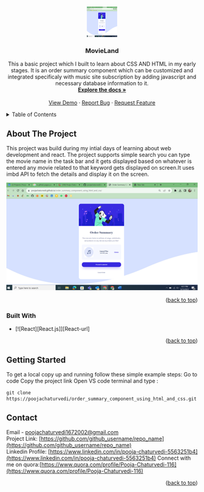<!-- PROJECT LOGO -->
<br />
<div align="center">
  <a href="https://github.com/poojachaturvedi/movieLand">
    <img src="https://github.com/poojachaturvedi/order_summary_component_using_html_and_css/blob/main/ORDER_SUMMARY_COMPONENT_SS.png" alt="Logo" width="80" height="80">
  </a>

<h3 align="center">MovieLand</h3>

  <p align="center">
    This a basic project which I built to learn about CSS AND HTML in my early stages. It is an order summary component which can be customized and integrated specificaly with music site subscription by adding javascript and necessary database information to it.
     <br />
    <a href="https://github.com/poojachaturvedi/order_summary_component_using_html_and_css"><strong>Explore the docs »</strong></a>
    <br />
    <br />
    <a href="hhttps://github.com/poojachaturvedi/order_summary_component_using_html_and_css">View Demo</a>
    ·
    <a href="https://github.com/poojachaturvedi/order_summary_component_using_html_and_css/issues">Report Bug</a>
    ·
    <a href="https://github.com/poojachaturvedi/order_summary_component_using_html_and_css/issues">Request Feature</a>
  
  
  </p>
</div>



<!-- TABLE OF CONTENTS -->
<details>
  <summary>Table of Contents</summary>
  <ol>
    <li>
      <a href="#about-the-project">About The Project</a>
      <ul>
        <li><a href="#built-with">Built With</a></li>
      </ul>
    </li>
    <li>
      <a href="#getting-started">Getting Started</a>
      <ul>
        <li><a href="#prerequisites">Prerequisites</a></li>
        <li><a href="#installation">Installation</a></li>
      </ul>
    </li>
    <li><a href="#usage">Usage</a></li>
    <li><a href="#roadmap">Roadmap</a></li>
    <li><a href="#contributing">Contributing</a></li>
    <li><a href="#license">License</a></li>
    <li><a href="#contact">Contact</a></li>
    <li><a href="#acknowledgments">Acknowledgments</a></li>
  </ol>
</details>



<!-- ABOUT THE PROJECT -->
## About The Project

This project was build during my intial days of learning about web development and react. The project supports simple search you can type the movie name in the task bar and it gets displayed based on whatever is entered any movie related to that keyword gets displayed on screen.It uses imbd API to fetch the details and display it on the screen.


 ![Alt text](https://github.com/poojachaturvedi/order_summary_component_using_html_and_css/blob/main/ORDER_SUMMARY_COMPONENT_SS.png)


 
<p align="right">(<a href="#readme-top">back to top</a>)</p>



### Built With


* [![React][React.js]][React-url]


<p align="right">(<a href="#readme-top">back to top</a>)</p>



<!-- GETTING STARTED -->
## Getting Started


To get a local copy up and running follow these simple example steps:
Go to code 
Copy the project link 
Open VS code terminal and type :

```
git clone https://poojachaturvedi/order_summary_component_using_html_and_css.git
```


<!-- CONTACT -->
## Contact


Email - poojachaturvedi1672002@gmail.com
<br>
Project Link: [https://github.com/github_username/repo_name](https://github.com/github_username/repo_name)
<br>
Linkedin Profile: [https://www.linkedin.com/in/pooja-chaturvedi-5563251b4](https://www.linkedin.com/in/pooja-chaturvedi-5563251b4)
Connect with me on quora:[https://www.quora.com/profile/Pooja-Chaturvedi-116](https://www.quora.com/profile/Pooja-Chaturvedi-116)


<p align="right">(<a href="#readme-top">back to top</a>)</p>

